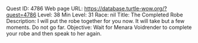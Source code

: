 Quest ID: 4786
Web page URL: https://database.turtle-wow.org/?quest=4786
Level: 38
Min Level: 31
Race: nil
Title: The Completed Robe
Description: I will put the robe together for you now. It will take but a few moments. Do not go far.
Objective: Wait for Menara Voidrender to complete your robe and then speak to her again.
